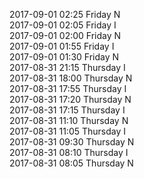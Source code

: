 2017-09-01 02:25 Friday  N  
2017-09-01 02:05 Friday  I  
2017-09-01 02:00 Friday  N  
2017-09-01 01:55 Friday  I  
2017-09-01 01:30 Friday  N  
2017-08-31 21:15 Thursday  I  
2017-08-31 18:00 Thursday  N  
2017-08-31 17:55 Thursday  I  
2017-08-31 17:20 Thursday  N  
2017-08-31 17:15 Thursday  I  
2017-08-31 11:10 Thursday  N  
2017-08-31 11:05 Thursday  I  
2017-08-31 09:30 Thursday  N  
2017-08-31 08:10 Thursday  I  
2017-08-31 08:05 Thursday  N  
